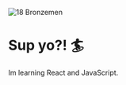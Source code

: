 

![18 Bronzemen](https://encrypted-tbn0.gstatic.com/images?q=tbn:ANd9GcRwPG_XRxtiRS9Tkniq1DEuoTv4MNUz1K0sFklBhkxm1go0yJg6Gnb8tRSIUqEHrSvFbxg&usqp=CAU)
# Sup yo?! :surfer:

Im learning React and JavaScript.

<!--
**mjs94080/mjs94080** is a ✨ _special_ ✨ repository because its `README.md` (this file) appears on your GitHub profile.

Here are some ideas to get you started:

- 🔭 I’m currently working on React.
- 🌱 I’m currently learning Software Development.
- 👯 I’m looking to collaborate on fun apps.
- 🤔 I’m looking for help with JavaScript and React.
- 💬 Ask me about your mom.
- 📫 How to reach me: mjs94080@gmail.com
- 😄 Pronouns: Dude.
- ⚡ Fun fact: I use to be homeless.
-->
